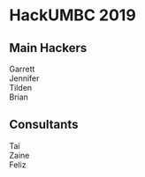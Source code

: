 # HackUMBC 2019


## Main Hackers
Garrett <br/>
Jennifer <br/>
Tilden <br/>
Brian <br/>

## Consultants
Tai <br/>
Zaine <br/>
Feliz <br/>
